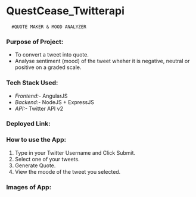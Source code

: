 # QuestCease_Twitterapi
      #QUOTE MAKER & MOOD ANALYZER
### **Purpose of Project:**
- To convert a tweet into quote.
- Analyse sentiment (mood) of the tweet wheher it is negative, neutral or positive on a graded scale.

### **Tech Stack Used:**
- *Frontend:-* AngularJS 
- *Backend:-* NodeJS + ExpressJS
- *API:-* Twitter API v2

### **Deployed Link:**


### **How to use the App:**
1. Type in your Twitter Username and Click Submit.
2. Select one of your tweets.
3. Generate Quote.
4. View the moode of the tweet you selected. 

### **Images  of App:**
